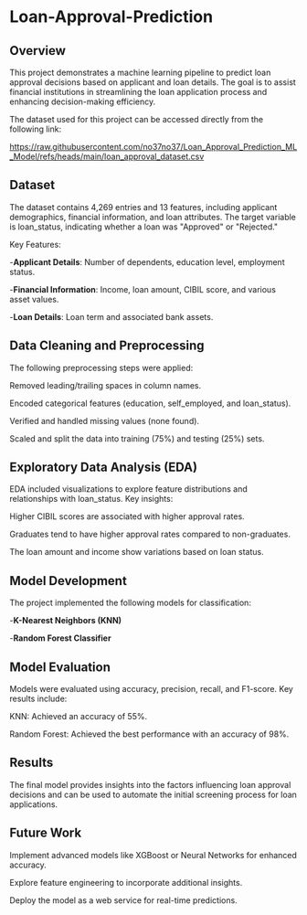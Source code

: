 # Loan-Approval-Prediction

## Overview
This project demonstrates a machine learning pipeline to predict loan approval decisions based on applicant and loan details. The goal is to assist financial institutions in streamlining the loan application process and enhancing decision-making efficiency.

The dataset used for this project can be accessed directly from the following link:

https://raw.githubusercontent.com/no37no37/Loan_Approval_Prediction_ML_Model/refs/heads/main/loan_approval_dataset.csv


## Dataset
The dataset contains 4,269 entries and 13 features, including applicant demographics, financial information, and loan attributes. The target variable is loan_status, indicating whether a loan was "Approved" or "Rejected."

Key Features:

-**Applicant Details**: Number of dependents, education level, employment status.

-**Financial Information**: Income, loan amount, CIBIL score, and various asset values.

-**Loan Details**: Loan term and associated bank assets.

## Data Cleaning and Preprocessing

The following preprocessing steps were applied:

Removed leading/trailing spaces in column names.

Encoded categorical features (education, self_employed, and loan_status).

Verified and handled missing values (none found).

Scaled and split the data into training (75%) and testing (25%) sets.

## Exploratory Data Analysis (EDA)
EDA included visualizations to explore feature distributions and relationships with loan_status. Key insights:


Higher CIBIL scores are associated with higher approval rates.

Graduates tend to have higher approval rates compared to non-graduates.

The loan amount and income show variations based on loan status.


## Model Development
The project implemented the following models for classification:

-**K-Nearest Neighbors (KNN)**

-**Random Forest Classifier**


## Model Evaluation

Models were evaluated using accuracy, precision, recall, and F1-score. Key results include:

KNN: Achieved an accuracy of 55%.

Random Forest: Achieved the best performance with an accuracy of 98%.

## Results

The final model provides insights into the factors influencing loan approval decisions and can be used to automate the initial screening process for loan applications.

## Future Work

Implement advanced models like XGBoost or Neural Networks for enhanced accuracy.

Explore feature engineering to incorporate additional insights.

Deploy the model as a web service for real-time predictions.
